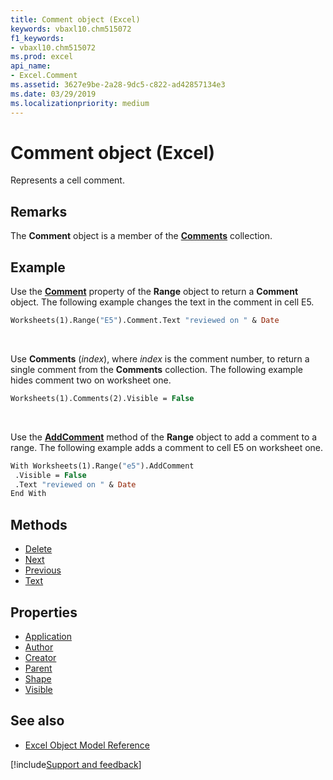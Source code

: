 ```yaml
---
title: Comment object (Excel)
keywords: vbaxl10.chm515072
f1_keywords:
- vbaxl10.chm515072
ms.prod: excel
api_name:
- Excel.Comment
ms.assetid: 3627e9be-2a28-9dc5-c822-ad42857134e3
ms.date: 03/29/2019
ms.localizationpriority: medium
---
```



# Comment object (Excel)

Represents a cell comment.


## Remarks

The **Comment** object is a member of the **[Comments](Excel.Comments.md)** collection.


## Example

Use the **[Comment](Excel.Range.Comment.md)** property of the **Range** object to return a **Comment** object. The following example changes the text in the comment in cell E5.

```vb
Worksheets(1).Range("E5").Comment.Text "reviewed on " & Date
```

<br/>

Use **Comments** (_index_), where _index_ is the comment number, to return a single comment from the **Comments** collection. The following example hides comment two on worksheet one.

```vb
Worksheets(1).Comments(2).Visible = False
```

<br/>

Use the **[AddComment](Excel.Range.AddComment.md)** method of the **Range** object to add a comment to a range. The following example adds a comment to cell E5 on worksheet one.

```vb
With Worksheets(1).Range("e5").AddComment 
 .Visible = False 
 .Text "reviewed on " & Date 
End With
```


## Methods

- [Delete](Excel.Comment.Delete.md)
- [Next](Excel.Comment.Next.md)
- [Previous](Excel.Comment.Previous.md)
- [Text](Excel.Comment.Text.md)

## Properties

- [Application](Excel.Comment.Application.md)
- [Author](Excel.Comment.Author.md)
- [Creator](Excel.Comment.Creator.md)
- [Parent](Excel.Comment.Parent.md)
- [Shape](Excel.Comment.Shape.md)
- [Visible](Excel.Comment.Visible.md)

## See also

- [Excel Object Model Reference](overview/Excel/object-model.md)

[!include[Support and feedback](~/includes/feedback-boilerplate.md)]
